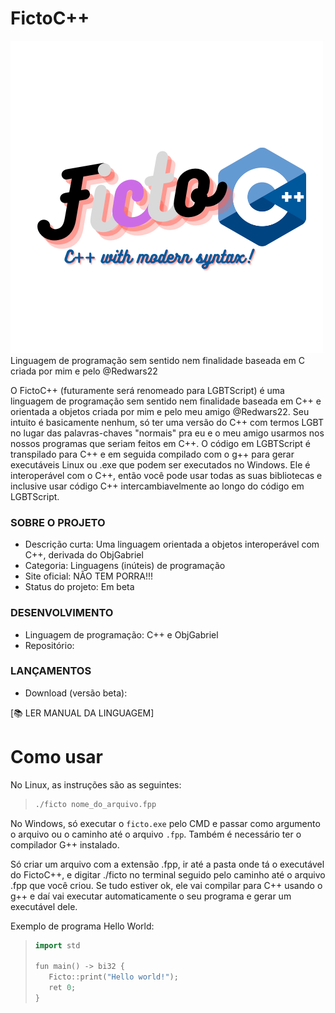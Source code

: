 # FictoC++

<img src="FictoCPP.png">
Linguagem de programação sem sentido nem finalidade baseada em C criada por mim e pelo @Redwars22

O FictoC++ (futuramente será renomeado para LGBTScript) é uma linguagem de programação sem sentido nem finalidade baseada em C++ e orientada a objetos criada por mim e pelo meu amigo @Redwars22. Seu intuito é basicamente nenhum, só ter uma versão do C++ com termos LGBT no lugar das palavras-chaves "normais" pra eu e o meu amigo usarmos nos nossos programas que seriam feitos em C++. O código em LGBTScript é transpilado para C++ e em seguida compilado com o g++ para gerar executáveis Linux ou .exe que podem ser executados no Windows. Ele é interoperável com o C++, então você pode usar todas as suas bibliotecas e inclusive usar código C++ intercambiavelmente ao longo do código em LGBTScript.

### SOBRE O PROJETO

- Descrição curta: Uma linguagem orientada a objetos interoperável com C++, derivada do ObjGabriel
- Categoria: Linguagens (inúteis) de programação
- Site oficial: NÃO TEM PORRA!!!
- Status do projeto: Em beta

### DESENVOLVIMENTO

- Linguagem de programação: C++ e ObjGabriel
- Repositório:

### LANÇAMENTOS

- Download (versão beta):

[📚️ LER MANUAL DA LINGUAGEM]

# Como usar

No Linux, as instruções são as seguintes:

> ```bash
> ./ficto nome_do_arquivo.fpp
> ```

No Windows, só executar o `ficto.exe` pelo CMD e passar como argumento o arquivo ou o caminho até o arquivo `.fpp`. Também é necessário ter o compilador G++ instalado.

Só criar um arquivo com a extensão .fpp, ir até a pasta onde tá o executável do FictoC++, e digitar ./ficto no terminal seguido pelo caminho até o arquivo .fpp que você criou. Se tudo estiver ok, ele vai compilar para C++ usando o g++ e daí vai executar automaticamente o seu programa e gerar um executável dele.

Exemplo de programa Hello World:

> ```c++
> import std
>
> fun main() -> bi32 {
>    Ficto::print("Hello world!");
>    ret 0;
> }
> ```
